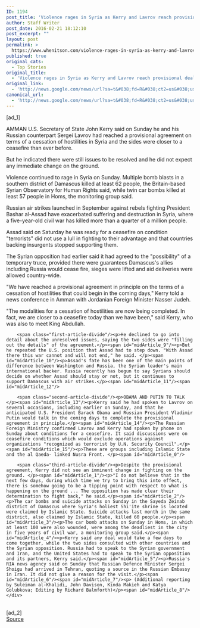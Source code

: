 ```yaml
---
ID: 1194
post_title: 'Violence rages in Syria as Kerry and Lavrov reach provisional deal on ceasefire &#8211; Reuters'
author: Staff Writer
post_date: 2016-02-21 18:12:10
post_excerpt: ""
layout: post
permalink: >
  https://www.whenitson.com/violence-rages-in-syria-as-kerry-and-lavrov-reach-provisional-deal-on-ceasefire-reuters/
published: true
original_cats:
  - Top Stories
original_title:
  - 'Violence rages in Syria as Kerry and Lavrov reach provisional deal on ceasefire - Reuters'
original_link:
  - 'http://news.google.com/news/url?sa=t&#038;fd=R&#038;ct2=us&#038;usg=AFQjCNHEtJKtiIK6fGsNKWfBA_gwsNdzrQ&#038;clid=c3a7d30bb8a4878e06b80cf16b898331&#038;cid=52779050740020&#038;ei=-f3JVpC2CNbRhAGt-6q4Ag&#038;url=http://www.reuters.com/article/us-mideast-crisis-usa-russia-idUSKCN0VU0DQ'
canonical_url:
  - 'http://news.google.com/news/url?sa=t&#038;fd=R&#038;ct2=us&#038;usg=AFQjCNHEtJKtiIK6fGsNKWfBA_gwsNdzrQ&#038;clid=c3a7d30bb8a4878e06b80cf16b898331&#038;cid=52779050740020&#038;ei=-f3JVpC2CNbRhAGt-6q4Ag&#038;url=http://www.reuters.com/article/us-mideast-crisis-usa-russia-idUSKCN0VU0DQ'
---
```

 [ad_1]
<br><div id="articleText">
<span id="midArticle_start"/>

<span id="midArticle_0"/><span class="focusParagraph" readability="4"><p><span class="articleLocation">AMMAN</span> U.S. Secretary of State John Kerry said on Sunday he and his Russian counterpart Sergei Lavrov had reached a provisional agreement on terms of a cessation of hostilities in Syria and the sides were closer to a ceasefire than ever before.</p></span><span id="midArticle_1"/><p>But he indicated there were still issues to be resolved and  he did not expect any immediate change on the ground.</p><span id="midArticle_2"/><p>Violence continued to rage in Syria on Sunday. Multiple bomb blasts in a southern district of Damascus killed at least 62 people, the Britain-based Syrian Observatory for Human Rights said, while twin car bombs killed at least 57 people in Homs, the monitoring group said.</p><span id="midArticle_3"/><p>Russian air strikes launched in September against rebels fighting President Bashar al-Assad have exacerbated suffering and destruction in Syria, where a five-year-old civil war has killed more than a quarter of a million people. </p><span id="midArticle_4"/><p>Assad said on Saturday he was ready for a ceasefire on condition "terrorists" did not use a lull in fighting to their advantage and that countries backing insurgents stopped supporting them.</p><span id="midArticle_5"/><p>The Syrian opposition had earlier said it had agreed to the "possibility" of a temporary truce, provided there were guarantees Damascus's allies including Russia would cease fire, sieges were lifted and aid deliveries were allowed country-wide.</p><span id="midArticle_6"/><p>"We have reached a provisional agreement in principle on the terms of a cessation of hostilities that could begin in the coming days," Kerry told a news conference in Amman with Jordanian Foreign Minister Nasser Judeh.</p><span id="midArticle_7"/><p>"The modalities for a cessation of hostilities are now being completed. In fact, we are closer to a ceasefire today than we have been," said Kerry, who was also to meet King Abdullah.</p><span id="midArticle_8"/>
        
        <span class="first-article-divide"/><p>He declined to go into detail about the unresolved issues, saying the two sides were "filling out the details" of the agreement.</p><span id="midArticle_9"/><p>But he repeated the U.S. position that Assad had to step down. "With Assad there this war cannot and will not end," he said. </p><span id="midArticle_10"/><p>Assad's fate has been one of the main points of difference between Washington and Russia, the Syrian leader's main international backer. Russia recently has begun to say Syrians should decide on whether Assad should stay or not, but it continues to support Damascus with air strikes.</p><span id="midArticle_11"/><span id="midArticle_12"/>
        
        <span class="second-article-divide"/><p>OBAMA AND PUTIN TO TALK    </p><span id="midArticle_13"/><p>Kerry said he had spoken to Lavrov on several occasions, including earlier on Sunday, and that he anticipated U.S. President Barack Obama and Russian President Vladimir Putin would talk in the coming days to complete the provisional agreement in principle.</p><span id="midArticle_14"/><p>The Russian Foreign Ministry confirmed Lavrov and Kerry had spoken by phone on Sunday about conditions for a ceasefire. It said discussions were on ceasefire conditions which would exclude operations against organizations "recognized as terrorist by U.N. Security Council".</p><span id="midArticle_15"/><p>These are groups including Islamic State and the al Qaeda- linked Nusra Front. </p><span id="midArticle_0"/>
        
        <span class="third-article-divide"/><p>Despite the provisional agreement, Kerry did not see an imminent change in fighting on the ground. </p><span id="midArticle_1"/><p>"I do not believe that in the next few days, during which time we try to bring this into effect, there is somehow going to be a tipping point with respect to what is happening on the ground ... The opposition has made clear their determination to fight back," he said.</p><span id="midArticle_2"/><p>The car bombs and suicide attacks on Sunday in the Sayeda Zeinab district of Damascus where Syria's holiest Shi'ite shrine is located were claimed by Islamic State. Suicide attacks last month in the same district, also claimed by Islamic State, killed 60 people.</p><span id="midArticle_3"/><p>The car bomb attacks on Sunday in Homs, in which at least 100 were also wounded, were among the deadliest in the city in five years of civil war, a monitoring group said.</p><span id="midArticle_4"/><p>Kerry said any deal would take a few days to come together, while the two sides consulted with other countries and the Syrian opposition. Russia had to speak to the Syrian government and Iran, and the United States had to speak to the Syrian opposition and its partners, Kerry said.</p><span id="midArticle_5"/><p>Russia's RIA news agency said on Sunday that Russian Defence Minister Sergei Shoigu had arrived in Tehran, quoting a source in the Russian Embassy in Iran. It did not give a reason for the visit.</p><span id="midArticle_6"/><span id="midArticle_7"/><p> (Additional reporting by Suleiman al-Khalidi, John Davison, Kinda Makieh and Katya Golubkova; Editing by Richard Balmforth)</p><span id="midArticle_8"/></div>
<br>[ad_2]
<br><a href="http://news.google.com/news/url?sa=t&#038;fd=R&#038;ct2=us&#038;usg=AFQjCNHEtJKtiIK6fGsNKWfBA_gwsNdzrQ&#038;clid=c3a7d30bb8a4878e06b80cf16b898331&#038;cid=52779050740020&#038;ei=-f3JVpC2CNbRhAGt-6q4Ag&#038;url=http://www.reuters.com/article/us-mideast-crisis-usa-russia-idUSKCN0VU0DQ">Source </a>